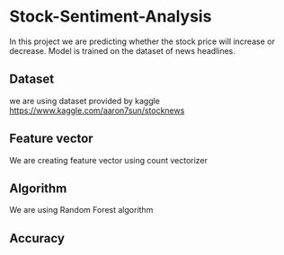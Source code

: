 # Stock-Sentiment-Analysis
 
In this project we are predicting whether the stock price will increase or decrease. Model is trained on the dataset of news headlines.
## Dataset
we are using dataset provided by kaggle https://www.kaggle.com/aaron7sun/stocknews
## Feature vector
We are creating feature vector using count vectorizer 
## Algorithm
We are using Random Forest algorithm 
## Accuracy
